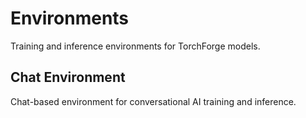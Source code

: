 # Environments

Training and inference environments for TorchForge models.


## Chat Environment

Chat-based environment for conversational AI training and inference.
